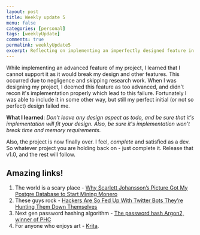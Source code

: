 ```yaml
---
layout: post
title: Weekly update 5
menu: false
categories: [personal]
tags: [weeklyUpdate]
comments: true
permalink: weeklyUpdate5
excerpt: Reflecting on implementing an imperfectly designed feature in a project and amazing links!
---
```


While implementing an advanced feature of my project, I learned that I cannot support it as it would break my design and other features. This occurred due to negligence and skipping research work. When I was designing my project, I deemed this feature as too advanced, and didn't recon it's implementation properly which lead to this failure. Fortunately I was able to include it in some other way, but still my perfect initial (or not so perfect) design failed me.   

**What I learned**: *Don't leave any design aspect as todo, and be sure that it's implementation will fit your design. Also, be sure it's implementation won't break time and memory requirements.*

Also, the project is now finally over. I feel, *complete* and satisfied as a dev. So whatever project you are holding back on - just complete it. Release that v1.0, and the rest will follow. 

## Amazing links!
1. The world is a scary place - [Why Scarlett Johansson’s Picture Got My Postgre Database to Start Mining Monero](https://www.imperva.com/blog/2018/03/deep-dive-database-attacks-scarlett-johanssons-picture-used-for-crypto-mining-on-postgre-database/)
2. These guys rock - [Hackers Are So Fed Up With Twitter Bots They’re Hunting Them Down Themselves](https://theintercept.com/2018/03/16/twitter-bot-detector-software/)
3. Next gen password hashing algorithm - [The password hash Argon2, winner of PHC](https://github.com/P-H-C/phc-winner-argon2)
4. For anyone who enjoys art - [Krita](https://krita.org/en/).



